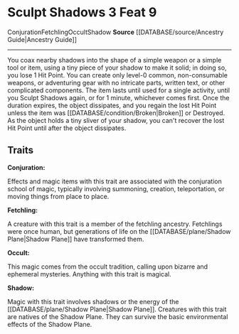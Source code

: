 ﻿---
actions: '[three-actions]'
cost: null
element: null
feat: Sculpt Shadows
frequency: null
heighten_level: null
id: '2511'
level: '9'
name: Sculpt Shadows
prerequisite: null
rarity: Common
requirement: null
rus_type_level: null
school: Conjuration
source: '[[DATABASE/source/Ancestry Guide|Ancestry Guide]]'
subcategory: null
trait:
- '[[DATABASE/trait/Conjuration|Conjuration]]'
- '[[DATABASE/trait/Fetchling|Fetchling]]'
- '[[DATABASE/trait/Occult|Occult]]'
- '[[DATABASE/trait/Shadow|Shadow]]'
trigger: null
type: Feat

---
# Sculpt Shadows <span class="action-icon">3</span> <span class="item-type">Feat 9</span>

<span class="item-trait">Conjuration</span><span class="item-trait">Fetchling</span><span class="item-trait">Occult</span><span class="item-trait">Shadow</span>
**Source** [[DATABASE/source/Ancestry Guide|Ancestry Guide]]

---
You coax nearby shadows into the shape of a simple weapon or a simple tool or item, using a tiny piece of your shadow to make it solid; in doing so, you lose 1 Hit Point. You can create only level-0 common, non-consumable weapons, or adventuring gear with no intricate parts, written text, or other complicated components. The item lasts until used for a single activity, until you Sculpt Shadows again, or for 1 minute, whichever comes first. Once the duration expires, the object dissipates, and you regain the lost Hit Point unless the item was [[DATABASE/condition/Broken|Broken]] or Destroyed. As the object holds a tiny sliver of your shadow, you can't recover the lost Hit Point until after the object dissipates.

## Traits

**Conjuration:**

Effects and magic items with this trait are associated with the conjuration school of magic, typically involving summoning, creation, teleportation, or moving things from place to place.

**Fetchling:**

A creature with this trait is a member of the fetchling ancestry. Fetchlings were once human, but generations of life on the [[DATABASE/plane/Shadow Plane|Shadow Plane]] have transformed them.

**Occult:**

This magic comes from the occult tradition, calling upon bizarre and ephemeral mysteries. Anything with this trait is magical.

**Shadow:**

Magic with this trait involves shadows or the energy of the [[DATABASE/plane/Shadow Plane|Shadow Plane]]. Creatures with this trait are natives of the Shadow Plane. They can survive the basic environmental effects of the Shadow Plane.